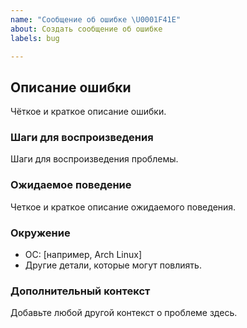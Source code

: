 ```yaml
---
name: "Сообщение об ошибке \U0001F41E"
about: Создать сообщение об ошибке
labels: bug

---
```


## Описание ошибки
Чёткое и краткое описание ошибки.

### Шаги для воспроизведения
Шаги для воспроизведения проблемы.

### Ожидаемое поведение
Четкое и краткое описание ожидаемого поведения.

### Окружение
 - ОС: [например, Arch Linux]
 - Другие детали, которые могут повлиять.

### Дополнительный контекст
Добавьте любой другой контекст о проблеме здесь.

